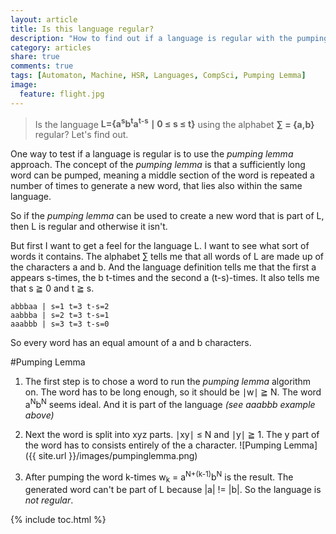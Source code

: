```yaml
---
layout: article
title: Is this language regular?
description: "How to find out if a language is regular with the pumping lemma algorithm."
category: articles
share: true
comments: true
tags: [Automaton, Machine, HSR, Languages, CompSci, Pumping Lemma]
image:
  feature: flight.jpg
--- 
```


 > Is the language **L={a<sup>s</sup>b<sup>t</sup>a<sup>t-s</sup> ∣ 0 ≤ s ≤ t}** using the alphabet **∑ = {a,b}** regular?
 > Let's find out.
 

One way to test if a language is regular is to use the _pumping lemma_ approach. The concept of the _pumping lemma_ is that 
a sufficiently long word can be pumped, meaning a middle section of the word is repeated a number of times to generate a new 
word, that lies also within the same language.  
 
So if the _pumping lemma_ can be used to create a new word that is part of L, then L is regular and otherwise it isn't.

But first I want to get a feel for the language L. I want to see what sort of words it contains. The alphabet ∑ tells me that all
words of L are made up of the characters a and b. And the language definition tells me that the first a appears s-times, 
the b t-times and the second a (t-s)-times. It also tells me that s ≧ 0 and t ≧ s.

    abbbaa | s=1 t=3 t-s=2
    aabbba | s=2 t=3 t-s=1
    aaabbb | s=3 t=3 t-s=0

So every word has an equal amount of a and b characters.

#Pumping Lemma

1. The first step is to chose a word to run the _pumping lemma_ algorithm on. The word has to be long enough, so it should be ∣w∣ ≧ N. 
The word a<sup>N</sup>b<sup>N</sup> seems ideal. And it is part of the language *(see aaabbb example above)*

2. Next the word is split into xyz parts. ∣xy∣ ≤ N and ∣y∣ ≧ 1. The y part of the word has to consists entirely of the a character.
![Pumping Lemma]({{ site.url }}/images/pumpinglemma.png) 

3. After pumping the word k-times w<sub>k</sub> = a<sup>N+(k-1)</sup>b<sup>N</sup> is the result. The generated word can't be
part of L because |a| != |b|. So the language is _not regular_.

{% include toc.html %}

